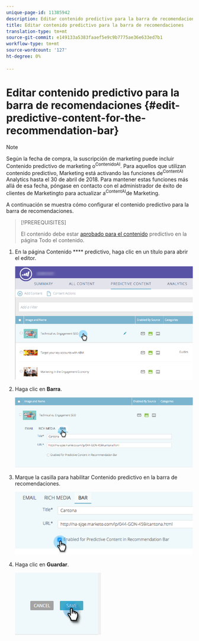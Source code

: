 ```yaml
---
unique-page-id: 11385942
description: Editar contenido predictivo para la barra de recomendaciones - Documentos de marketing - Documentación del producto
title: Editar contenido predictivo para la barra de recomendaciones
translation-type: tm+mt
source-git-commit: e149133a5383faaef5e9c9b7775ae36e633ed7b1
workflow-type: tm+mt
source-wordcount: '127'
ht-degree: 0%

---
```



# Editar contenido predictivo para la barra de recomendaciones {#edit-predictive-content-for-the-recommendation-bar}

>[!NOTE]
>
>Según la fecha de compra, la suscripción de marketing puede incluir Contenido predictivo de marketing o<sup>ContenidoAI</sup>. Para aquellos que utilizan contenido predictivo, Marketing está activando las funciones de<sup>ContentAI</sup> Analytics hasta el 30 de abril de 2018. Para mantener estas funciones más allá de esa fecha, póngase en contacto con el administrador de éxito de clientes de Marketingto para actualizar a<sup>ContentAI</sup>de Marketing.

A continuación se muestra cómo configurar el contenido predictivo para la barra de recomendaciones.

>[!PREREQUISITES]
>
>El contenido debe estar [aprobado para el contenido](/help/marketo/product-docs/predictive-content/working-with-all-content/approve-a-title-for-predictive-content.md) predictivo en la página Todo el contenido.

1. En la página Contenido **** predictivo, haga clic en un título para abrir el editor.

   ![](assets/image2017-10-3-9-3a45-3a13.png)

1. Haga clic en **Barra**.

   ![](assets/image2017-10-3-9-3a45-3a48.png)

1. Marque la casilla para habilitar Contenido predictivo en la barra de recomendaciones.

   ![](assets/image2017-10-3-9-3a46-3a18.png)

1. Haga clic en **Guardar**.

   ![](assets/save.png)
